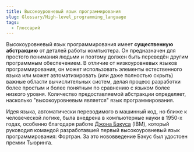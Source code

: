 ```yaml
---
title: Высокоуровневый язык программирования
slug: Glossary/High-level_programming_language
tags:
  - Глоссарий
---
```


Высокоуровневый язык программирования имеет **существенную абстракцию** от деталей работы компьютера. Он предназначен для простого понимания людьми и поэтому должен быть переведён другим программным обеспечением. В отличие от низкоуровневых языков программирования, он может использовать элементы естественного языка или может автоматизировать (или даже полностью скрыть) важные области вычислительных систем, делая процесс разработки более простым и более понятным по сравнению с языком более низкого уровня. Количество предоставляемой абстракции определяет, насколько "высокоуровневым является" язык программирования.

Идея языка, автоматически переводимого в машинный код, но ближе к человеческой логике, была внедрена в компьютерные науки в 1950-х годах, особенно благодаря работе [Джона Бэкуса](https://ru.wikipedia.org/wiki/%D0%91%D1%8D%D0%BA%D1%83%D1%81,_%D0%94%D0%B6%D0%BE%D0%BD) (IBM), который руководил командой разработавшей первый высокоуровневый язык программирования: Фортран. За это нововведение Бэкус был удостоен премии Тьюринга.
